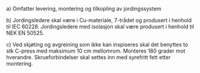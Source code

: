 a) Omfatter levering, montering og tilkopling av jordingssystem

b) Jordingsledere skal være i Cu-materiale, 7-trådet og produsert i henhold til IEC 60228. Jordingsledere med isolasjon skal være produsert i henhold til NEK EN 50525.

c) Ved skjøting og avgreining som ikke kan inspiseres skal det benyttes to stk C-press med maksimum 10 cm mellomrom. Monteres 180 grader mot hverandre. Skrueforbindelser skal settes inn med syrefritt fett etter montering.


